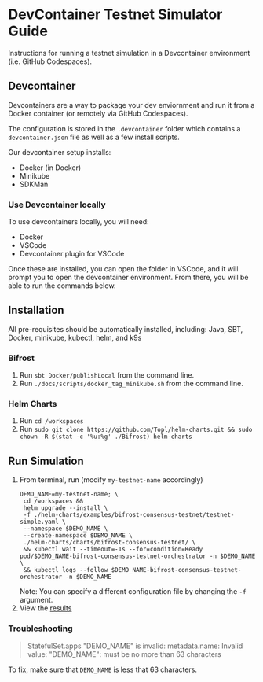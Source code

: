 # DevContainer Testnet Simulator Guide
Instructions for running a testnet simulation in a Devcontainer environment (i.e. GitHub Codespaces).

## Devcontainer
Devcontainers are a way to package your dev enviornment and run it from a Docker container (or remotely via GitHub Codespaces).

The configuration is stored in the `.devcontainer` folder which contains a `devcontainer.json` file as well as a few install scripts. 

Our devcontainer setup installs:
* Docker (in Docker)
* Minikube
* SDKMan

### Use Devcontainer locally
To use devcontainers locally, you will need:

* Docker
* VSCode
* Devcontainer plugin for VSCode

Once these are installed, you can open the folder in VSCode, and it will prompt you to open the devcontainer environment. From there, you will be able to run the commands below.

## Installation
All pre-requisites should be automatically installed, including: Java, SBT, Docker, minikube, kubectl, helm, and k9s

### Bifrost
1. Run `sbt Docker/publishLocal` from the command line.
1. Run `./docs/scripts/docker_tag_minikube.sh` from the command line.

### Helm Charts
1. Run `cd /workspaces`
1. Run `sudo git clone https://github.com/Topl/helm-charts.git && sudo chown -R $(stat -c '%u:%g' ./Bifrost) helm-charts`

## Run Simulation
1. From terminal, run (modify `my-testnet-name` accordingly)
   ```
   DEMO_NAME=my-testnet-name; \
    cd /workspaces &&
    helm upgrade --install \
    -f ./helm-charts/examples/bifrost-consensus-testnet/testnet-simple.yaml \
    --namespace $DEMO_NAME \
    --create-namespace $DEMO_NAME \
    ./helm-charts/charts/bifrost-consensus-testnet/ \
    && kubectl wait --timeout=-1s --for=condition=Ready pod/$DEMO_NAME-bifrost-consensus-testnet-orchestrator -n $DEMO_NAME \
    && kubectl logs --follow $DEMO_NAME-bifrost-consensus-testnet-orchestrator -n $DEMO_NAME
    ```
    Note: You can specify a different configuration file by changing the `-f` argument.
1. View the [results](https://console.cloud.google.com/storage/browser/bifrost-topl-labs-testnet-scenario-results/%2Fsimulation/results)

### Troubleshooting

> StatefulSet.apps "DEMO_NAME" is invalid: metadata.name: Invalid value: "DEMO_NAME": must be no more than 63 characters

To fix, make sure that `DEMO_NAME` is less that 63 characters.
